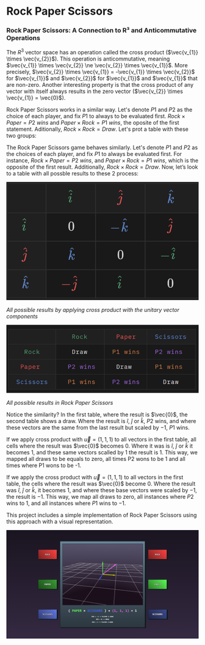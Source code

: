 # Rock Paper Scissors

### Rock Paper Scissors: A Connection to R³ and Anticommutative Operations

The $R^3$ vector space has an operation called the cross product ($\vec{v_{1}} \times \vec{v_{2}}$). This operation is anticommutative, meaning $\vec{v_{1}} \times \vec{v_{2}} \ne \vec{v_{2}} \times \vec{v_{1}}$. More precisely, $\vec{v_{2}} \times \vec{v_{1}} = -\vec{v_{1}} \times \vec{v_{2}}$ for $\vec{v_{1}}$ and $\vec{v_{2}}$ for $\vec{v_{1}}$ and $\vec{v_{1}}$ that are non-zero. Another interesting property is that the cross product of any vector with itself always results in the zero vector ($\vec{v_{2}} \times \vec{v_{1}} = \vec{0}$).

Rock Paper Scissors works in a similar way. Let's denote $P1$ and $P2$ as the choice of each player, and fix $P1$ to always to be evaluated first. ${Rock} \times {Paper} = {P2 \  wins}$ and ${Paper} \times {Rock} = {P1 \  wins}$, the oposite of the first statement. Aditionally, ${Rock} \times {Rock} = {Draw}$. Let's prot a table with these two groups:

The Rock Paper Scissors game behaves similarly. Let's denote $P1$ and $P2$ as the choices of each player, and fix $P1$ to always be evaluated first. For instance, ${Rock} \times {Paper} = {P2 \  wins}$, and ${Paper} \times {Rock} = {P1 \  wins}$, which is the opposite of the first result. Additionally, ${Rock} \times {Rock} = {Draw}$.
Now, let’s look to a table with all possble results to these 2 process:

![table with the results of applying cross product with unitary vector components](<imgs/table vectors.png>)

*All possible results by applying cross product with the unitary vector components*

![table with the results of Rock Paper Scissors](<imgs/table rps.png>)

*All possible results in Rock Paper Scissors*


Notice the similarity? In the first table, where the result is $\vec{0}$, the second table shows a draw. Where the result is $\hat{i}$, $\hat{j}$ or $\hat{k}$, $P2$ wins, and where these vectors are the same from the last result but scaled by $-1$, $P1$ wins.

If we apply cross product with $\vec{u} = (1,1,1)$ to all vectors in the first table, all cells where the result was $\vec{0}$ becomes $0$. Where it was is $\hat{i}$, $\hat{j}$ or $\hat{k}$ it becomes $1$, and these same vectors scalled by $1$ the result is $1$. This way, we mapped all draws to be equals to zero, all times P2 wons to be 1 and all times where P1 wons to be -1.

If we apply the cross product with $\vec{u} = (1,1,1)$ to all vectors in the first table, the cells where the result was $\vec{0}$ become $0$. Where the result was $\hat{i}$, $\hat{j}$ or $\hat{k}$, it becomes $1$, and where these base vectors were scaled by $-1$, the result is $-1$. This way, we map all draws to zero, all instances where $P2$ wins to $1$, and all instances where $P1$ wins to $-1$.

This project includes a simple implementation of Rock Paper Scissors using this approach with a visual representation.

![demo](<imgs\table print.png>)